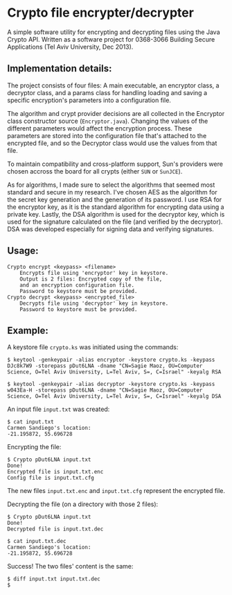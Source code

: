 Crypto file encrypter/decrypter
===============================

A simple software utility for encrypting and decrypting files using the Java Crypto API.
Written as a software project for 0368-3066 Building Secure Applications (Tel Aviv University, Dec 2013).

Implementation details:
-----------------------

The project consists of four files: A main executable, an encryptor class, a decryptor class, and a params class for handling loading and saving a specific encryption's parameters into a configuration file.

The algorithm and crypt provider decisions are all collected in the Encryptor class constructor source (`Encryptor.java`). Changing the values of the different parameters would affect the encryption process. These parameters are stored into the configuration file that's attached to the encrypted file, and so the Decryptor class would use the values from that file.

To maintain compatibility and cross-platform support, Sun's providers were chosen accross the board for all crypts (either `SUN` or `SunJCE`).

As for algorithms, I made sure to select the algorithms that seemed most standard and secure in my research.
I've chosen AES as the algorithm for the secret key generation and the generation of its password.
I use RSA for the encryptor key, as it is the standard algorithm for encrypting data using a private key.
Lastly, the DSA algorithm is used for the decryptor key, which is used for the signature calculated on the file (and verified by the decryptor). DSA was developed especially for signing data and verifying signatures.

Usage:
------
    Crypto encrypt <keypass> <filename>
        Encrypts file using 'encryptor' key in keystore.
        Output is 2 files: Encrypted copy of the file,
        and an encryption configuration file.
        Password to keystore must be provided.
    Crypto decrypt <keypass> <encrypted_file>
        Decrypts file using 'decryptor' key in keystore.
        Password to keystore must be provided.

Example:
--------
A keystore file `crypto.ks` was initiated using the commands:

    $ keytool -genkeypair -alias encryptor -keystore crypto.ks -keypass DJc8k7W9 -storepass pDut6LNA -dname "CN=Sagie Maoz, OU=Computer Science, O=Tel Aviv University, L=Tel Aviv, S=, C=Israel" -keyalg RSA

    $ keytool -genkeypair -alias decryptor -keystore crypto.ks -keypass w043Ea-H -storepass pDut6LNA -dname "CN=Sagie Maoz, OU=Computer Science, O=Tel Aviv University, L=Tel Aviv, S=, C=Israel" -keyalg DSA

An input file `input.txt` was created:

    $ cat input.txt
    Carmen Sandiego's location:
    -21.195872, 55.696728

Encrypting the file:

    $ Crypto pDut6LNA input.txt
    Done!
    Encrypted file is input.txt.enc
    Config file is input.txt.cfg

The new files `input.txt.enc` and `input.txt.cfg` represent the encrypted file.

Decrypting the file (on a directory with those 2 files):

    $ Crypto pDut6LNA input.txt
    Done!
    Decrypted file is input.txt.dec

    $ cat input.txt.dec
    Carmen Sandiego's location:
    -21.195872, 55.696728

Success! The two files' content is the same:

    $ diff input.txt input.txt.dec
    $
